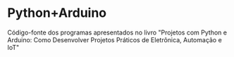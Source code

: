 # Python+Arduino
Código-fonte dos programas apresentados no livro "Projetos com Python e Arduino: Como Desenvolver Projetos Práticos de Eletrônica, Automação e IoT"
